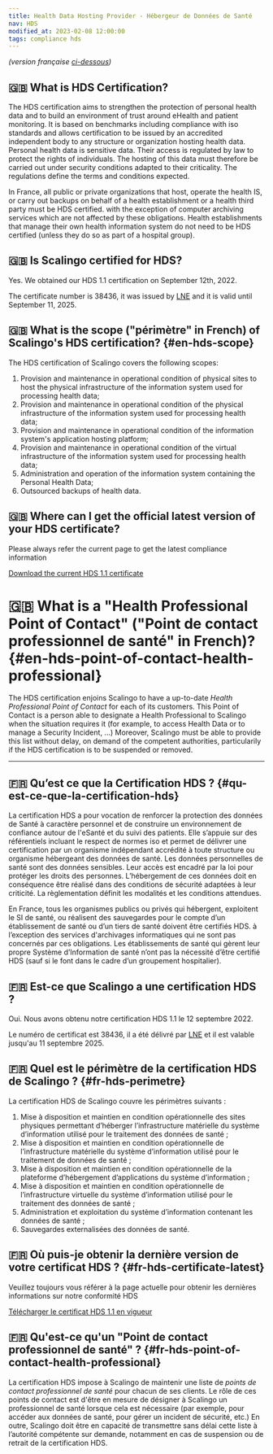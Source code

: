 ```yaml
---
title: Health Data Hosting Provider - Hébergeur de Données de Santé
nav: HDS
modified_at: 2023-02-08 12:00:00
tags: compliance hds
---
```


*(version française [ci-dessous](#qu-est-ce-que-la-certification-hds))*

## 🇬🇧 What is HDS Certification?

The HDS certification aims to strengthen the protection of personal health data and to build an environment of trust around eHealth and patient monitoring.
It is based on benchmarks including compliance with iso standards and allows certification to be issued by an accredited independent body to any structure or organization hosting health data.
Personal health data is sensitive data. Their access is regulated by law to protect the rights of individuals. The hosting of this data must therefore be carried out under security conditions adapted to their criticality. The regulations define the terms and conditions expected.

In France, all public or private organizations that host, operate the health IS, or carry out backups on behalf of a health establishment or a health third party must be HDS certified. with the exception of computer archiving services which are not affected by these obligations. Health establishments that manage their own health information system do not need to be HDS certified (unless they do so as part of a hospital group).

## 🇬🇧 Is Scalingo certified for HDS?

Yes. We obtained our HDS 1.1 certification on September 12th, 2022.

The certificate number is 38436, it was issued by [LNE](https://www.lne.fr/en) and it is valid until September 11, 2025.

## 🇬🇧 What is the scope ("périmètre" in French) of Scalingo's HDS certification? {#en-hds-scope}

The HDS certification of Scalingo covers the following scopes:

1. Provision and maintenance in operational condition of physical sites to host the physical infrastructure of the information system used for processing health data;
2. Provision and maintenance in operational condition of the physical infrastructure of the information system used for processing health data;
3. Provision and maintenance in operational condition of the information system's application hosting platform;
4. Provision and maintenance in operational condition of the virtual infrastructure of the information system used for processing health data;
5. Administration and operation of the information system containing the Personal Health Data;
6. Outsourced backups of health data.

## 🇬🇧 Where can I get the official latest version of your HDS certificate?

Please always refer the current page to get the latest compliance information

[Download the current HDS 1.1 certificate](https://cdn.scalingo.com/documents/20220912-scalingo-hds-lne-certificate-38436-rev0.pdf)

# 🇬🇧 What is a "Health Professional Point of Contact" ("Point de contact professionnel de santé" in French)? {#en-hds-point-of-contact-health-professional}

The HDS certification enjoins Scalingo to have a up-to-date *Health Professional Point of Contact* for each of its customers.
This Point of Contact is a person able to designate a Health Professional to Scalingo when the situation requires it (for example, to access Health Data or to manage a Security Incident, ...)
Moreover, Scalingo must be able to provide this list without delay, on demand of the competent authorities, particularily if the HDS certification is to be suspended or removed.

---

## 🇫🇷 Qu’est ce que la Certification HDS ? {#qu-est-ce-que-la-certification-hds}

La certification HDS a pour vocation de renforcer la protection des données de Santé à caractère personnel et de construire un environnement de confiance autour de l'eSanté et du suivi des patients.
Elle s’appuie sur des référentiels incluant le respect de normes iso et permet de délivrer une certification par un organisme indépendant accrédité à toute structure ou organisme hébergeant des données de santé.
Les données personnelles de santé sont des données sensibles. Leur accès est encadré par la loi pour protéger les droits des personnes. L’hébergement de ces données doit en conséquence être réalisé dans des conditions de sécurité adaptées à leur criticité. La règlementation définit les modalités et les conditions attendues.

En France, tous les organismes publics ou privés qui hébergent, exploitent le SI de santé, ou réalisent des sauvegardes pour le compte d’un établissement de santé ou d’un tiers de santé doivent être certifiés HDS. à l’exception des services d'archivages informatiques qui ne sont pas concernés par ces obligations. Les établissements de santé qui gèrent leur propre Système d’Information de santé n’ont pas la nécessité d’être certifié HDS (sauf si le font dans le cadre d’un groupement hospitalier).

## 🇫🇷 Est-ce que Scalingo a une certification HDS ?

Oui. Nous avons obtenu notre certification HDS 1.1 le 12 septembre 2022.

Le numéro de certificat est 38436, il a été délivré par [LNE](https://www.lne.fr/) et il est valable jusqu'au 11 septembre 2025.

## 🇫🇷 Quel est le périmètre de la certification HDS de Scalingo ? {#fr-hds-perimetre}

La certification HDS de Scalingo couvre les périmètres suivants :

1. Mise à disposition et maintien en condition opérationnelle des sites physiques permettant d’héberger l’infrastructure matérielle du système d’information utilisé pour le traitement des données de santé ;
2. Mise à disposition et maintien en condition opérationnelle de l’infrastructure matérielle du système d’information utilisé pour le traitement de données de santé ;
3. Mise à disposition et maintien en condition opérationnelle de la plateforme d’hébergement d’applications du système d’information ;
4. Mise à disposition et maintien en condition opérationnelle de l’infrastructure virtuelle du système d’information utilisé pour le traitement des données de santé ;
5. Administration et exploitation du système d’information contenant les données de santé ;
6. Sauvegardes externalisées des données de santé.

## 🇫🇷 Où puis-je obtenir la dernière version de votre certificat HDS ? {#fr-hds-certificate-latest}

Veuillez toujours vous référer à la page actuelle pour obtenir les dernières informations sur notre conformité HDS

[Télécharger le certificat HDS 1.1 en vigueur](https://cdn.scalingo.com/documents/20220912-scalingo-hds-lne-certificate-38436-rev0.pdf)

## 🇫🇷 Qu'est-ce qu'un "Point de contact professionnel de santé" ? {#fr-hds-point-of-contact-health-professional}

La certification HDS impose à Scalingo de maintenir une liste de *points de contact professionnel de santé* pour chacun de ses clients.
Le rôle de ces points de contact est d'être en mesure de désigner à Scalingo un professionnel de santé lorsque cela est nécessaire (par exemple, pour accéder aux données de santé, pour gérer un incident de sécurité, etc.)
En outre, Scalingo doit être en capacité de transmettre sans délai cette liste à l’autorité compétente sur demande, notamment en cas de suspension ou de retrait de la certification HDS.
